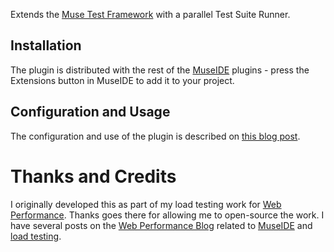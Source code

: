 Extends the [Muse Test Framework](https://github.com/ChrisLMerrill/muse) with a parallel Test Suite Runner.

## Installation

The plugin is distributed with the rest of the [MuseIDE](http://ide4selenium.com) plugins - press the Extensions button in MuseIDE to add it to your project.  

## Configuration and Usage

The configuration and use of the plugin is described on [this blog post](https://www.webperformance.com/load-testing-tools/blog/2018/03/introducing-the-parallel-extension-for-museide/).

# Thanks and Credits

I originally developed this as part of my load testing work for [Web Performance](http://webperformance.com/). Thanks 
goes there for allowing me to open-source the work. I have several posts on the 
[Web Performance Blog](https://www.webperformance.com/load-testing-tools/blog/) related to 
[MuseIDE](https://www.webperformance.com/load-testing-tools/blog/category/museide/) and 
[load testing](https://www.webperformance.com/load-testing-tools/blog/category/load-testing/).  